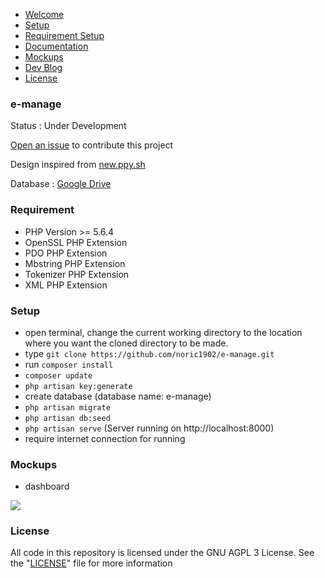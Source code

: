 - <a href="#e-manage">Welcome</a>
- <a href="#setup">Setup</a>
- <a href="#requirement">Requirement Setup</a>
- <a href="http://noric1902.github.io/e-manage/docs">Documentation</a>
- <a href="#mockups">Mockups</a>
- <a href="http://noric1902.github.io/e-manage/blog">Dev Blog</a>
- <a href="#license">License</a>

### e-manage

Status : Under Development

<a href="https://github.com/noric1902/e-manage/issues/new?title=Contributing%20e-manage%20system&body=Hello%20noric1902,">Open an issue</a> to contribute this project

Design inspired from <a href="http://new.ppy.sh">new.ppy.sh</a>

Database : <a href="https://drive.google.com/drive/folders/0B0PjYTN6sranUVhKZW1wVE4wVUE?usp=sharing">Google Drive</a>

### Requirement

- PHP Version >= 5.6.4
- OpenSSL PHP Extension
- PDO PHP Extension
- Mbstring PHP Extension
- Tokenizer PHP Extension
- XML PHP Extension

### Setup

- open terminal, change the current working directory to the location where you want the cloned directory to be made.
- type `git clone https://github.com/noric1902/e-manage.git`
- run `composer install`
- `composer update`
- `php artisan key:generate`
- create database (database name: e-manage)
- `php artisan migrate`
- `php artisan db:seed`
- `php artisan serve` (Server running on http://localhost:8000)
- require internet connection for running

### Mockups

- dashboard
<img src="https://raw.githubusercontent.com/noric1902/e-manage/master/images/mockups/screencapture-localhost-8000-1476802351296.png">

### License

All code in this repository is licensed under the GNU AGPL 3 License. See the "<a href="https://github.com/noric1902/e-manage/blob/master/license.md">LICENSE</a>" file for more information

